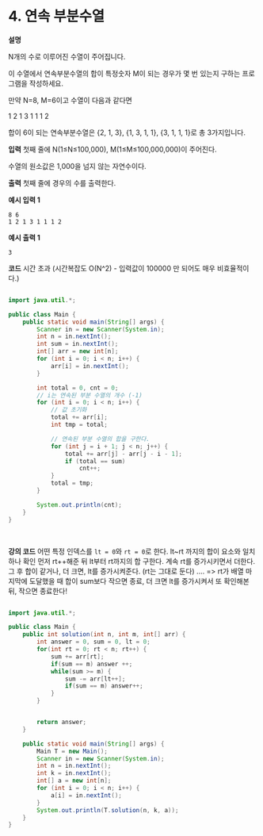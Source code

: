# 4. 연속 부분수열

**설명**

N개의 수로 이루어진 수열이 주어집니다.

이 수열에서 연속부분수열의 합이 특정숫자 M이 되는 경우가 몇 번 있는지 구하는 프로그램을 작성하세요.

만약 N=8, M=6이고 수열이 다음과 같다면

1 2 1 3 1 1 1 2

합이 6이 되는 연속부분수열은 {2, 1, 3}, {1, 3, 1, 1}, {3, 1, 1, 1}로 총 3가지입니다.

**입력**
첫째 줄에 N(1≤N≤100,000), M(1≤M≤100,000,000)이 주어진다.

수열의 원소값은 1,000을 넘지 않는 자연수이다.

**출력**
첫째 줄에 경우의 수를 출력한다.

**예시 입력 1**

```
8 6
1 2 1 3 1 1 1 2
```

**예시 출력 1**

```
3
```

**코드**
시간 초과 (시간복잡도 O(N^2) - 입력값이 100000 만 되어도 매우 비효율적이다.)

```java

import java.util.*;

public class Main {
    public static void main(String[] args) {
        Scanner in = new Scanner(System.in);
        int n = in.nextInt();
        int sum = in.nextInt();
        int[] arr = new int[n];
        for (int i = 0; i < n; i++) {
            arr[i] = in.nextInt();
        }

        int total = 0, cnt = 0;
        // i는 연속된 부분 수열의 개수 (-1)
        for (int i = 0; i < n; i++) {
            // 값 초기화
            total += arr[i];
            int tmp = total;

            // 연속된 부분 수열의 합을 구한다.
            for (int j = i + 1; j < n; j++) {
                total += arr[j] - arr[j - i - 1];
                if (total == sum)
                    cnt++;
            }
            total = tmp;
        }

        System.out.println(cnt);
    }
}
```

<br />

**강의 코드**
어떤 특정 인덱스를 `lt = 0`와 `rt = 0`로 한다.
lt~rt 까지의 합이 요소와 일치하나 확인
먼저 rt++해준 뒤 lt부터 rt까지의 합 구한다. 계속 rt를 증가시키면서 더한다.
그 후 합이 같거나, 더 크면, lt를 증가시켜준다. (rt는 그대로 둔다)
.... => rt가 배열 마지막에 도달했을 때 합이 sum보다 작으면 종료, 더 크면 lt를 증가시켜서 또 확인해본 뒤, 작으면 종료한다!

```java

import java.util.*;

public class Main {
    public int solution(int n, int m, int[] arr) {
        int answer = 0, sum = 0, lt = 0;
        for(int rt = 0; rt < n; rt++) {
            sum += arr[rt];
            if(sum == m) answer ++;
            while(sum >= m) {
                sum -= arr[lt++];
                if(sum == m) answer++;
            }
        }


        return answer;
    }

    public static void main(String[] args) {
        Main T = new Main();
        Scanner in = new Scanner(System.in);
        int n = in.nextInt();
        int k = in.nextInt();
        int[] a = new int[n];
        for (int i = 0; i < n; i++) {
            a[i] = in.nextInt();
        }
        System.out.println(T.solution(n, k, a));
    }
}

```
